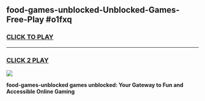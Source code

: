
## food-games-unblocked-Unblocked-Games-Free-Play #o1fxq
<h3>
<a href="https://us.freeplayer.one?title=food-games-unblocked&ref=9M">CLICK TO PLAY</a></h3>
<hr>

<h3>
<a href="https://us.freeplayer.one?title=food-games-unblocked&ref=9M">CLICK 2 PLAY</a>
  
</h3>

<a href="https://us.freeplayer.one?title=food-games-unblocked&ref=9M"><img src="https://clearcache.store/games.png"></a>


**food-games-unblocked games unblocked: Your Gateway to Fun and Accessible Online Gaming**
